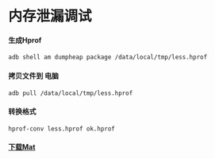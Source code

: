 # 内存泄漏调试

#### 生成Hprof
```
adb shell am dumpheap package /data/local/tmp/less.hprof
```

#### 拷贝文件到 电脑
```
adb pull /data/local/tmp/less.hprof
```

#### 转换格式
```
hprof-conv less.hprof ok.hprof
```

#### [下载Mat](https://www.eclipse.org/mat/downloads.php)
